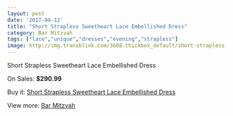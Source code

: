 ```yaml
---
layout: post
date: '2017-04-12'
title: "Short Strapless Sweetheart Lace Embellished Dress"
category: Bar Mitzvah
tags: ["lace","unique","dresses","evening","strapless"]
image: http://img.transblink.com/3608-thickbox_default/short-strapless-sweetheart-lace-embellished-dress.jpg
---
```

Short Strapless Sweetheart Lace Embellished Dress

On Sales: **$290.99**
<a href="https://www.transblink.com/en/bar-mitzvah/1143-short-strapless-sweetheart-lace-embellished-dress.html"><amp-img layout="responsive" width="600" height="600" src="//img.transblink.com/3608-thickbox_default/short-strapless-sweetheart-lace-embellished-dress.jpg" alt="Short Strapless Sweetheart Lace Embellished Dress 0" /></a>
<a href="https://www.transblink.com/en/bar-mitzvah/1143-short-strapless-sweetheart-lace-embellished-dress.html"><amp-img layout="responsive" width="600" height="600" src="//img.transblink.com/3611-thickbox_default/short-strapless-sweetheart-lace-embellished-dress.jpg" alt="Short Strapless Sweetheart Lace Embellished Dress 1" /></a>
<a href="https://www.transblink.com/en/bar-mitzvah/1143-short-strapless-sweetheart-lace-embellished-dress.html"><amp-img layout="responsive" width="600" height="600" src="//img.transblink.com/3610-thickbox_default/short-strapless-sweetheart-lace-embellished-dress.jpg" alt="Short Strapless Sweetheart Lace Embellished Dress 2" /></a>
<a href="https://www.transblink.com/en/bar-mitzvah/1143-short-strapless-sweetheart-lace-embellished-dress.html"><amp-img layout="responsive" width="600" height="600" src="//img.transblink.com/3609-thickbox_default/short-strapless-sweetheart-lace-embellished-dress.jpg" alt="Short Strapless Sweetheart Lace Embellished Dress 3" /></a>

Buy it: [Short Strapless Sweetheart Lace Embellished Dress](https://www.transblink.com/en/bar-mitzvah/1143-short-strapless-sweetheart-lace-embellished-dress.html "Short Strapless Sweetheart Lace Embellished Dress")

View more: [Bar Mitzvah](https://www.transblink.com/en/2-bar-mitzvah "Bar Mitzvah")